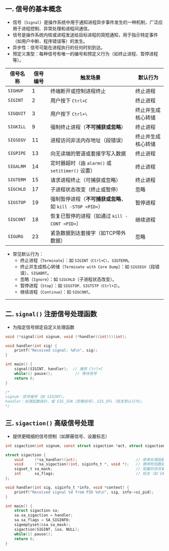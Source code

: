 ## 一. 信号的基本概念
- 信号（`Signal`）是操作系统中用于通知进程异步事件发生的一种机制，广泛应用于进程控制、异常处理和进程间通信。
- 信号是操作系统内核或进程发送给目标进程的简短通知，用于指示特定事件（如用户中断、程序错误等）的发生。
- 异步性：信号可能在进程执行的任何时刻到达。
- 预定义类型：每种信号有唯一的编号和预定义行为（如终止进程、暂停进程等）。


| **信号名称**   | **信号编号** | **触发场景**                                                                 | **默认行为**              |
|----------------|--------------|-----------------------------------------------------------------------------|--------------------------|
| `SIGHUP`       | 1            | 终端断开或控制进程终止                                                     | 终止进程                 |
| `SIGINT`       | 2            | 用户按下 `Ctrl+C`                                                         | 终止进程                 |
| `SIGQUIT`      | 3            | 用户按下 `Ctrl+\`                                                         | 终止并生成核心转储       |
| `SIGKILL`      | 9            | 强制终止进程（**不可捕获或忽略**）                                         | 终止进程                 |
| `SIGSEGV`      | 11           | 进程访问非法内存地址（段错误）                                             | 终止并生成核心转储       |
| `SIGPIPE`      | 13           | 向无读端的管道或套接字写入数据                                             | 终止进程                 |
| `SIGALRM`      | 14           | 定时器超时（由 `alarm()` 或 `setitimer()` 设置）                           | 终止进程                 |
| `SIGTERM`      | 15           | 请求进程终止（可捕获或忽略）                                               | 终止进程                 |
| `SIGCHLD`      | 17           | 子进程状态改变（终止或暂停）                                               | 忽略                     |
| `SIGSTOP`      | 19           | 强制暂停进程（**不可捕获或忽略**，如 `kill -STOP <PID>`）                  | 暂停进程                 |
| `SIGCONT`      | 18           | 恢复已暂停的进程（如通过 `kill -CONT <PID>`）                              | 继续进程                 |
|`SIGURG`        | 23	        |紧急数据到达套接字（如TCP带外数据）	                                          |忽略 | 

- 常见默认行为：
  - 终止进程（`Terminate`）：如 `SIGINT（Ctrl+C）`、`SIGTERM`。
  - 终止并生成核心转储（`Terminate with Core Dump`）：如 `SIGSEGV`（段错误）、`SIGABRT`。
  - 忽略（`Ignore`）：如 `SIGCHLD`（子进程状态改变）。
  - 暂停进程（`Stop`）：如 `SIGSTOP、SIGTSTP（Ctrl+Z）`。
  - 继续进程（`Continue`）：如 `SIGCONT`。

---

##  二. `signal()` 注册信号处理函数
- 为指定信号绑定自定义处理函数
```c
void (*signal(int signum, void (*handler)(int)))(int);

void handler(int sig) {
    printf("Received signal: %d\n", sig);
}

int main() {
    signal(SIGINT, handler);  // 捕获 Ctrl+C
    while(1) pause();          // 等待信号
    return 0;
}

/*
signum：信号编号（如 SIGINT）。
handler：处理函数指针，或 SIG_IGN（忽略信号）、SIG_DFL（恢复默认行为）。
*/
```

## 三. `sigaction()` 高级信号处理
- 提供更精细的信号控制（如屏蔽信号、设置标志）

```c
int sigaction(int signum, const struct sigaction *act, struct sigaction *oldact);

struct sigaction {
    void     (*sa_handler)(int);                          // 简单处理函数
    void     (*sa_sigaction)(int, siginfo_t *, void *);   // 携带附加数据的处理函数
    sigset_t sa_mask;                                     // 阻塞的信号集
    int      sa_flags;                                    // 标志（如 SA_SIGINFO、SA_RESTART）
};

void handler(int sig, siginfo_t *info, void *context) {
    printf("Received signal %d from PID %d\n", sig, info->si_pid);
}

int main() {
    struct sigaction sa;
    sa.sa_sigaction = handler;
    sa.sa_flags = SA_SIGINFO;
    sigemptyset(&sa.sa_mask);
    sigaction(SIGINT, &sa, NULL);
    while(1) pause();
    return 0;
}
```
